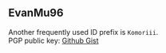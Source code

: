 ## EvanMu96
Another frequently used ID prefix is `Komoriii`.  
PGP public key: [Github Gist](https://gist.github.com/EvanMu96/91361955667647ac63548c9da4d327be)
<!--START_SECTION:my_github-->
<!--END_SECTION:my_github-->
